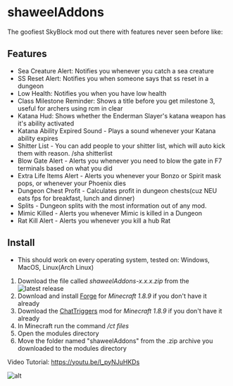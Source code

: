 # shaweelAddons
The goofiest SkyBlock mod out there with features never seen before like:
## Features
- Sea Creature Alert: Notifies you whenever you catch a sea creature
- SS Reset Alert: Notifies you when someone says that ss reset in a dungeon
- Low Health: Notifies you when you have low health
- Class Milestone Reminder: Shows a title before you get milestone 3, useful for archers using rcm in clear
- Katana Hud: Shows whether the Enderman Slayer's katana weapon has it's ability activated
- Katana Ability Expired Sound - Plays a sound whenever your Katana ability expires
- Shitter List - You can add people to your shitter list, which will auto kick them with reason. /sha shitterlist
- Blow Gate Alert - Alerts you whenever you need to blow the gate in F7 terminals based on what you did
- Extra Life Items Alert - Alerts you whenever your Bonzo or Spirit mask pops, or whenever your Phoenix dies
- Dungeon Chest Profit - Calculates profit in dungeon chests(cuz NEU eats fps for breakfast, lunch and dinner)
- Splits - Dungeon splits with the most information out of any mod.
- Mimic Killed - Alerts you whenever Mimic is killed in a Dungeon
- Rat Kill Alert - Alerts you whenever you kill a hub Rat
## Install
- This should work on every operating system, tested on: Windows, MacOS, Linux(Arch Linux)
1. Download the file called *shaweelAddons-x.x.x.zip* from the ![latest release](https://github.com/shaweel/shaweelAddons/releases)
2. Download and install [Forge](https://files.minecraftforge.net/net/minecraftforge/forge/index_1.8.9.html) for *Minecraft 1.8.9* if you don't have it already
3. Download the [ChatTriggers](https://chattriggers.com/) mod for *Minecraft 1.8.9* if you don't have it already
4. In Minecraft run the command */ct files*
5. Open the modules directory
6. Move the folder named "shaweelAddons" from the .zip archive you downloaded to the modules directory
   
Video Tutorial: https://youtu.be/l_pyNJuHKDs



![alt](https://i.imgur.com/HfWSFn3.png)
